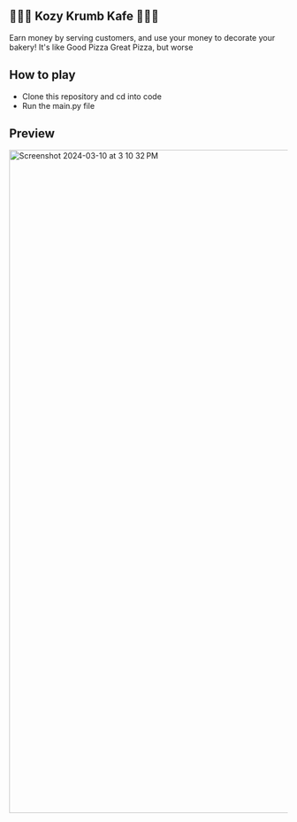 ## 🍩🍰🥐 Kozy Krumb Kafe 🍩🍰🥐
Earn money by serving customers, and use your money to decorate your bakery!
It's like Good Pizza Great Pizza, but worse

## How to play
- Clone this repository and cd into code
- Run the main.py file

## Preview
<img width="1198" alt="Screenshot 2024-03-10 at 3 10 32 PM" src="https://github.com/winslowchurch/KozyKrumbKafe/assets/96850547/85512b80-ab5e-46b2-9d37-ffcc22e30270">

